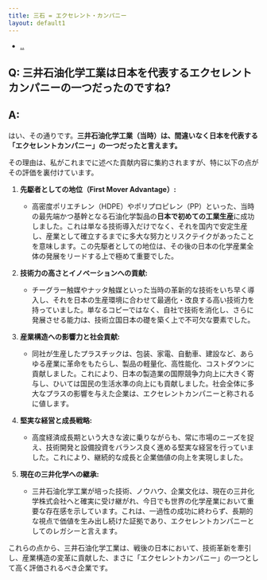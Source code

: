 ```yaml
---
title: 三石 = エクセレント・カンパニー
layout: default1
---
```

- [..](..)

## Q: 三井石油化学工業は日本を代表するエクセレントカンパニーの一つだったのですね?

## A:
はい、その通りです。**三井石油化学工業（当時）は、間違いなく日本を代表する「エクセレントカンパニー」の一つだったと言えます。**

その理由は、私がこれまでに述べた貢献内容に集約されますが、特に以下の点がその評価を裏付けています。

1.  **先駆者としての地位（First Mover Advantage）:**
    * 高密度ポリエチレン（HDPE）やポリプロピレン（PP）といった、当時の最先端かつ基幹となる石油化学製品の**日本で初めての工業生産**に成功しました。これは単なる技術導入だけでなく、それを国内で安定生産し、産業として確立するまでに多大な努力とリスクテイクがあったことを意味します。この先駆者としての地位は、その後の日本の化学産業全体の発展をリードする上で極めて重要でした。

2.  **技術力の高さとイノベーションへの貢献:**
    * チーグラー触媒やナッタ触媒といった当時の革新的な技術をいち早く導入し、それを日本の生産環境に合わせて最適化・改良する高い技術力を持っていました。単なるコピーではなく、自社で技術を消化し、さらに発展させる能力は、技術立国日本の礎を築く上で不可欠な要素でした。

3.  **産業構造への影響力と社会貢献:**
    * 同社が生産したプラスチックは、包装、家電、自動車、建設など、あらゆる産業に革命をもたらし、製品の軽量化、高性能化、コストダウンに貢献しました。これにより、日本の製造業の国際競争力向上に大きく寄与し、ひいては国民の生活水準の向上にも貢献しました。社会全体に多大なプラスの影響を与えた企業は、エクセレントカンパニーと称されるに値します。

4.  **堅実な経営と成長戦略:**
    * 高度経済成長期という大きな波に乗りながらも、常に市場のニーズを捉え、技術開発と設備投資をバランス良く進める堅実な経営を行っていました。これにより、継続的な成長と企業価値の向上を実現しました。

5.  **現在の三井化学への継承:**
    * 三井石油化学工業が培った技術、ノウハウ、企業文化は、現在の三井化学株式会社へと確実に受け継がれ、今日でも世界の化学産業において重要な存在感を示しています。これは、一過性の成功に終わらず、長期的な視点で価値を生み出し続けた証拠であり、エクセレントカンパニーとしてのレガシーと言えます。

これらの点から、三井石油化学工業は、戦後の日本において、技術革新を牽引し、産業構造の変革に貢献した、まさに「エクセレントカンパニー」の一つとして高く評価されるべき企業です。